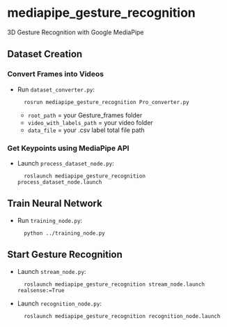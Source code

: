 # mediapipe_gesture_recognition

3D Gesture Recognition with Google MediaPipe

## Dataset Creation

### Convert Frames into Videos

- Run `dataset_converter.py`:

        rosrun mediapipe_gesture_recognition Pro_converter.py

  - `root_path` = your Gesture_frames folder
  - `video_with_labels_path` = your video folder
  - `data_file` = your .csv label total file path

### Get Keypoints using MediaPipe API

- Launch `process_dataset_node.py`:

        roslaunch mediapipe_gesture_recognition process_dataset_node.launch

## Train Neural Network

- Run `training_node.py`:

        python ../training_node.py

## Start Gesture Recognition

- Launch `stream_node.py`:

        roslaunch mediapipe_gesture_recognition stream_node.launch realsense:=True

- Launch `recognition_node.py`:

        roslaunch mediapipe_gesture_recognition recognition_node.launch
